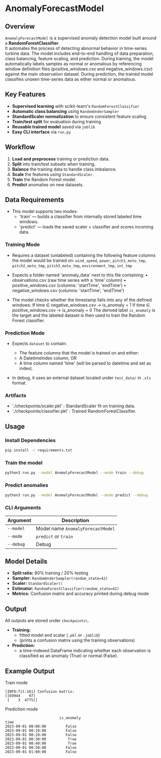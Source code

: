 # AnomalyForecastModel

## Overview
`AnomalyForecastModel` is a supervised anomaly detection model built around a **RandomForestClassifier**.  
It automates the process of detecting abnormal behavior in time-series turbine data.
The model includes end-to-end handling of data preparation, class balancing, feature scaling, and prediction.
During training, the model automatically labels samples as normal or anomalous by referencing window definition files 
(positive_windows.csv and negative_windows.csv) against the main observation dataset.
During prediction, the trained model classifies unseen time-series data as either normal or anomalous.

## Key Features
- **Supervised learning** with scikit-learn's `RandomForestClassifier`
- **Automatic class balancing** using `RandomUnderSampler`
- **StandardScaler normalization** to ensure consistent feature scaling
- **Train/test split** for evaluation during training
- **Reusable trained model** saved via `joblib`
- **Easy CLI interface** via `run.py`

## Workflow
1. **Load and preprocess** training or prediction data.
2. **Split** into train/test subsets when training.
3. **Balance** the training data to handle class imbalance.
4. **Scale** the features using `StandardScaler`.
5. **Train** the Random Forest model.
6. **Predict** anomalies on new datasets.

## Data Requirements
- This model supports two modes:
    - 'train'   — builds a classifier from internally stored labeled time windows.
    - 'predict' — loads the saved scaler + classifier and scores incoming data.

### Training Mode
- Requires a dataset (unlabeled) containing the following feature columns the model would be trained on: 
`wind_speed`, `power`, `pitch1_moto_tmp`, `pitch2_moto_tmp`, `pitch3_moto_tmp`, `environment_tmp`, `int_tmp`

- Expects a folder named 'anomaly_data' next to this file containing:
    • observations.csv        (raw time series with a 'time' column)
    • positive_windows.csv    (columns: 'startTime', 'endTime')
    • negative_windows.csv    (columns: 'startTime', 'endTime')

- The model checks whether the timestamp falls into any of the defined windows:
If time ∈ negative_windows.csv → is_anomaly = 1
If time ∈ positive_windows.csv → is_anomaly = 0
The derived label `is_anomaly` is the target and the labeled dataset is then used to train the Random Forest classifier.

### Prediction Mode
- Expects `dataset` to contain:
    - The feature columns that the model is trained on
and either:
    - A DatetimeIndex column, OR
    - A time column named 'time' (will be parsed to datetime and set as index).

- In debug, it uses an external dataset located under `test_data/` in `.xls` format.

### Artifacts
- './checkpoints/scaler.pkl'      : StandardScaler fit on training data.
- './checkpoints/classifier.pkl'  : Trained RandomForestClassifier.

## Usage

### Install Dependencies
```bash
pip install -r requirements.txt
```

### Train the model
```bash
python3 run.py --model AnomalyForecastModel --mode train --debug
```

### Predict anomalies
```bash
python3 run.py --model AnomalyForecastModel --mode predict --debug
```

### CLI Arguments
| Argument | Description |
|-----------|-------------|
| `--model` | Model name `AnomalyForecastModel` |
| `--mode` | `predict` or `train` |
| `--debug` | Debug |

## Model Details
- **Split ratio:** 80% training / 20% testing
- **Sampler:** `RandomUnderSampler(random_state=42)`
- **Scaler:** `StandardScaler()`
- **Estimator:** `RandomForestClassifier(random_state=42)`
- **Metrics:** Confusion matrix and accuracy printed during debug mode

## Output
All outputs are stored under `checkpoints\`.
- **Training:** 
    - fitted model and scalar (`.pkl` or `.joblib`)
    - (prints a confusion matrix using the training observations)
- **Prediction:** 
    - a time-indexed DataFrame indicating whether each observation is classified as an anomaly (True) or normal (False).

## Example Output
Train mode
```
[INFO:fit:161] Confusion matrix:
[[69944    97]
 [    3  4775]]
```

Prediction mode
```
                         is_anomaly
time                                
2023-09-01 00:00:00         False
2023-09-01 00:10:00         False
2023-09-01 00:20:00         False
2023-09-01 00:30:00          True
2023-09-01 00:40:00          True
2023-09-01 00:50:00         False
2023-09-01 01:00:00         False
```
